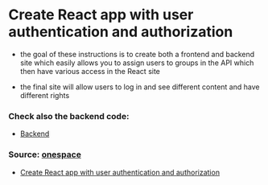 # Create React app with user authentication and authorization

- the goal of these instructions is to create both a frontend and backend site which easily allows you to assign users to groups in the API which then have various access in the React site

- the final site will allow users to log in and see different content and have different rights





### Check also the backend code:
- [Backend](https://github.com/Pierluigi10/mern-showcase-app-backend) 





### Source:  [onespace](https://onespace.netlify.app/)

- [Create React app with user authentication and authorization](https://onespace.netlify.app/howtos?id=446)


